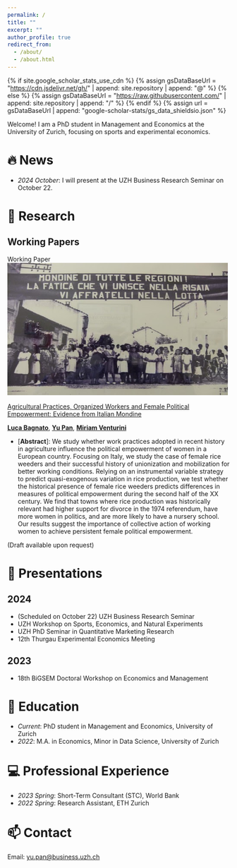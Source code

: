 ```yaml
---
permalink: /
title: ""
excerpt: ""
author_profile: true
redirect_from: 
  - /about/
  - /about.html
---
```

{% if site.google_scholar_stats_use_cdn %}
{% assign gsDataBaseUrl = "https://cdn.jsdelivr.net/gh/" | append: site.repository | append: "@" %}
{% else %}
{% assign gsDataBaseUrl = "https://raw.githubusercontent.com/" | append: site.repository | append: "/" %}
{% endif %}
{% assign url = gsDataBaseUrl | append: "google-scholar-stats/gs_data_shieldsio.json" %}
<span class='anchor' id='about-me'></span>

Welcome! I am a PhD student in Management and Economics at the University of Zurich, focusing on sports and experimental economics. 

# 🔥 News
- *2024 October*: I will present at the UZH Business Research Seminar on October 22.

# 📝 Research 

## Working Papers

<div class='paper-box'><div class='paper-box-image'><div><div class="badge">Working Paper</div><img src='images/paper1.png' alt="sym" width="500" height="300"></div></div>
<div class='paper-box-text' markdown="1">

[Agricultural Practices, Organized Workers and Female Political Empowerment: Evidence from Italian Mondine]()

[**Luca Bagnato**](https://lucabagnato.github.io/), [**Yu Pan**](https://pan-yu-zurich.github.io/), [**Miriam Venturini**](https://miriamventurini.github.io/#about)

- [**Abstract**]: We study whether work practices adopted in recent history in agriculture influence the political empowerment of women in a European country. Focusing on Italy, we study the case of female rice weeders and their successful history of unionization and mobilization for better working conditions. Relying on an instrumental variable strategy to predict quasi-exogenous variation in rice production, we test whether the historical presence of female rice weeders predicts differences in measures of political empowerment during the second half of the XX century. We find that towns where rice production was historically relevant had higher support for divorce in the 1974 referendum, have more women in politics, and are more likely to have a nursery school. Our results suggest the importance of collective action of working women to achieve persistent female political empowerment.

(Draft available upon request)
</div>
</div>

# 💬 Presentations

## 2024
- (Scheduled on October 22) UZH Business Research Seminar
- UZH Workshop on Sports, Economics, and Natural Experiments
- UZH PhD Seminar in Quantitative Marketing Research
- 12th Thurgau Experimental Economics Meeting

## 2023
- 18th BiGSEM Doctoral Workshop on Economics and Management

# 📖 Education
- *Current*: PhD student in Management and Economics, University of Zurich
- *2022*: M.A. in Economics, Minor in Data Science, University of Zurich

# 💻 Professional Experience
- *2023 Spring*: Short-Term Consultant (STC), World Bank
- *2022 Spring*: Research Assistant, ETH Zurich

# 📫 Contact
Email: yu.pan@business.uzh.ch
